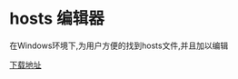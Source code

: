 # hosts 编辑器
在Windows环境下,为用户方便的找到hosts文件,并且加以编辑

[下载地址](https://github.com/bloodynumen/hosts-editor/archive/1.0.zip)